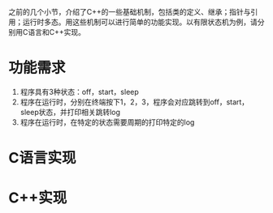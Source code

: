 之前的几个小节，介绍了C++的一些基础机制，包括类的定义、继承；指针与引用；运行时多态。用这些机制可以进行简单的功能实现。以有限状态机为例，请分别用C语言和C++实现。

# 功能需求
1. 程序具有3种状态：off，start，sleep
2. 程序在运行时，分别在终端按下1，2，3，程序会对应跳转到off，start，sleep状态，并打印相关跳转log
3. 程序在运行时，在特定的状态需要周期的打印特定的log


# C语言实现


# C++实现
